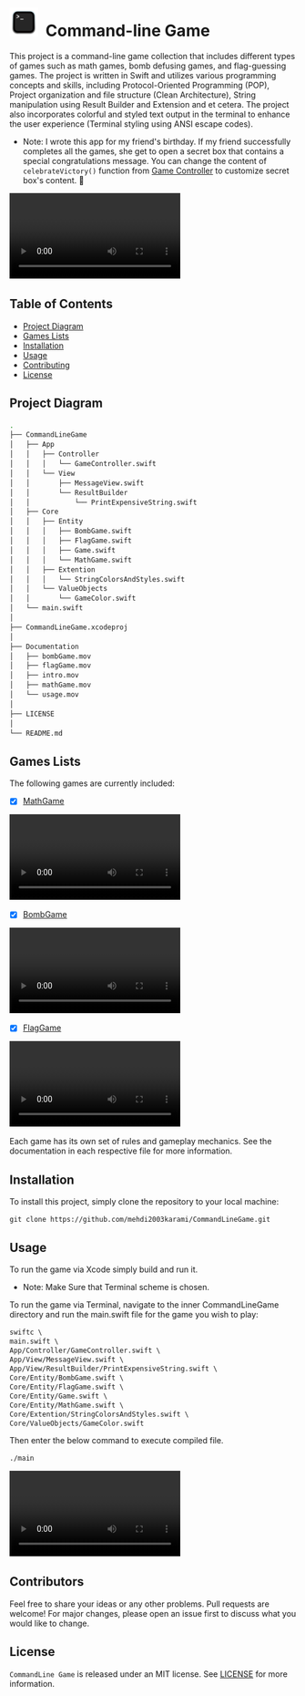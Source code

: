 # <img src="Documentation/commandLineIcon.png" width="50" height="50"/>&nbsp; Command-line Game

This project is a command-line game collection that includes different types of games such as math games, bomb defusing games, and flag-guessing games. The project is written in Swift and utilizes various programming concepts and skills, including Protocol-Oriented Programming (POP), Project organization and file structure (Clean Architecture), String manipulation using Result Builder and Extension and et cetera. The project also incorporates colorful and styled text output in the terminal to enhance the user experience (Terminal styling using ANSI escape codes).

- Note: I wrote this app for my friend's birthday. If my friend successfully completes all the games, she get to open a secret box that contains a special congratulations message. You can change the content of `celebrateVictory()` function from [Game Controller](CommandLineGame/App/Controller/GameController.swift) to customize secret box's content. :gift:

![Introduction Demo.](Documentation/intro.mov)

## Table of Contents

- [Project Diagram](#project-diagram)
- [Games Lists](#games-lists)
- [Installation](#installation)
- [Usage](#usage)
- [Contributing](#contributors)
- [License](#license)

## Project Diagram

```bash
.
├── CommandLineGame
│   ├── App
│   │   ├── Controller
│   │   │   └── GameController.swift
│   │   └── View
│   │       ├── MessageView.swift
│   │       └── ResultBuilder
│   │           └── PrintExpensiveString.swift
│   ├── Core
│   │   ├── Entity
│   │   │   ├── BombGame.swift
│   │   │   ├── FlagGame.swift
│   │   │   ├── Game.swift
│   │   │   └── MathGame.swift
│   │   ├── Extention
│   │   │   └── StringColorsAndStyles.swift
│   │   └── ValueObjects
│   │       └── GameColor.swift
│   └── main.swift
│ 
├── CommandLineGame.xcodeproj
│ 
├── Documentation
│   ├── bombGame.mov
│   ├── flagGame.mov
│   ├── intro.mov
│   ├── mathGame.mov
│   └── usage.mov
│ 
├── LICENSE
│ 
└── README.md
```

## Games Lists

The following games are currently included:

- [x] [MathGame](CommandLineGame/Core/Entity/MathGame.swift)

![MathGame Demo.](Documentation/mathGame.mov)

- [x] [BombGame](CommandLineGame/Core/Entity/BombGame.swift)

![BombGame Demo.](Documentation/bombGame.mov)

- [x] [FlagGame](CommandLineGame/Core/Entity/FlagGame.swift)

![FlagGame Demo.](Documentation/flagGame.mov)

Each game has its own set of rules and gameplay mechanics. See the documentation in each respective file for more information.

## Installation

To install this project, simply clone the repository to your local machine:

```console 
git clone https://github.com/mehdi2003karami/CommandLineGame.git
```

## Usage
To run the game via Xcode simply build and run it.
- Note: Make Sure that Terminal scheme is chosen.

To run the game via Terminal, navigate to the inner CommandLineGame directory and run the main.swift file for the game you wish to play:

```console
swiftc \
main.swift \
App/Controller/GameController.swift \
App/View/MessageView.swift \
App/View/ResultBuilder/PrintExpensiveString.swift \
Core/Entity/BombGame.swift \
Core/Entity/FlagGame.swift \
Core/Entity/Game.swift \
Core/Entity/MathGame.swift \
Core/Extention/StringColorsAndStyles.swift \
Core/ValueObjects/GameColor.swift
```

Then enter the below command to execute compiled file.

```bash 
./main
```

![Usage Demo.](Documentation/usage.mov)

## Contributors

Feel free to share your ideas or any other problems. 
Pull requests are welcome! For major changes, please open an issue first to discuss what you would like to change.

## License

`CommandLine Game` is released under an MIT license. See [LICENSE](LICENSE) for more information.
